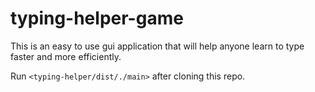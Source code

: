 # typing-helper-game

This is an easy to use gui application that will help 
anyone learn to type faster and more efficiently. 

Run `<typing-helper/dist/./main>` after cloning this repo. 